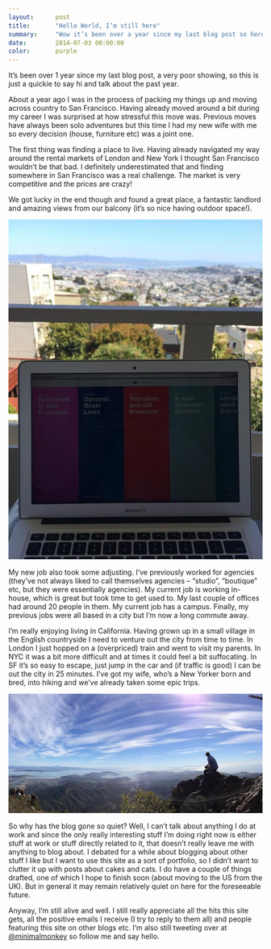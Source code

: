 ```yaml
---
layout:      post
title:       "Hello World, I’m still here"
summary:     "Wow it’s been over a year since my last blog post so here’s a quick post to say hello"
date:        2014-07-03 00:00:00
color:       purple
---
```


It’s been over 1 year since my last blog post, a very poor showing, so this is just a quickie to say hi and talk about the past year.

About a year ago I was in the process of packing my things up and moving across country to San Francisco. Having already moved around a bit during my career I was surprised at how stressful this move was. Previous moves have always been solo adventures but this time I had my new wife with me so every decision (house, furniture etc) was a joint one.

The first thing was finding a place to live. Having already navigated my way around the rental markets of London and New York I thought San Francisco wouldn’t be that bad. I definitely underestimated that and finding somewhere in San Francisco was a real challenge. The market is very competitive and the prices are crazy!

We got lucky in the end though and found a great place, a fantastic landlord and amazing views from our balcony (it’s so nice having outdoor space!).

![View from my balcony, San Francisco](/images/hello-world-im-still-here/view-from-balcony.jpg)

My new job also took some adjusting. I’ve previously worked for agencies (they’ve not always liked to call themselves agencies – “studio”, “boutique” etc, but they were essentially agencies). My current job is working in-house, which is great but took time to get used to. My last couple of offices had around 20 people in them. My current job has a campus. Finally, my previous jobs were all based in a city but I’m now a long commute away.

I’m really enjoying living in California. Having grown up in a small village in the English countryside I need to venture out the city from time to time. In London I just hopped on a (overpriced) train and went to visit my parents. In NYC it was a bit more difficult and at times it could feel a bit suffocating. In SF it’s so easy to escape, just jump in the car and (if traffic is good) I can be out the city in 25 minutes. I’ve got my wife, who’s a New Yorker born and bred, into hiking and we’ve already taken some epic trips.

![View from top of Mount Tamalpais, California](/images/hello-world-im-still-here/view-from-mount-tamalpais.jpg)

So why has the blog gone so quiet? Well, I can’t talk about anything I do at work and since the only really interesting stuff I’m doing right now is either stuff at work or stuff directly related to it, that doesn’t really leave me with anything to blog about. I debated for a while about blogging about other stuff I like but I want to use this site as a sort of portfolio, so I didn’t want to clutter it up with posts about cakes and cats. I do have a couple of things drafted, one of which I hope to finish soon (about moving to the US from the UK). But in general it may remain relatively quiet on here for the foreseeable future.

Anyway, I’m still alive and well. I still really appreciate all the hits this site gets, all the positive emails I receive (I try to reply to them all) and people featuring this site on other blogs etc. I’m also still tweeting over at [@minimalmonkey](https://twitter.com/minimalmonkey) so follow me and say hello.
